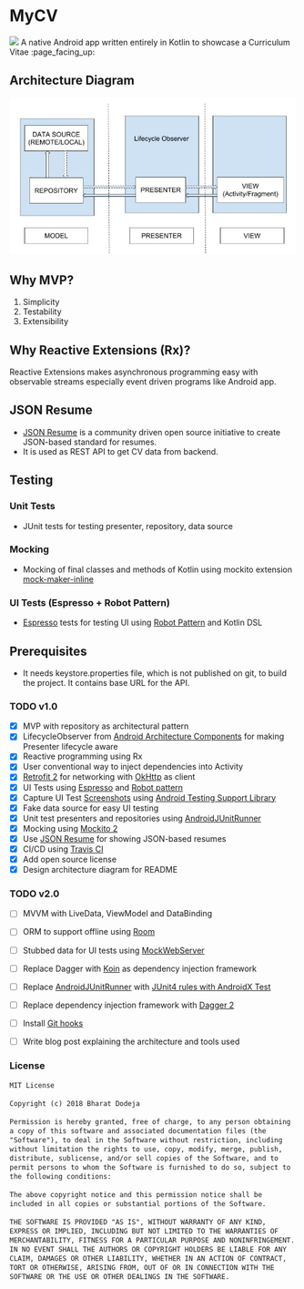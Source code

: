 # MyCV
<img src="https://travis-ci.org/bharatdodeja/MyCV.svg?branch=master"/>
A native Android app written entirely in Kotlin to showcase a Curriculum Vitae :page_facing_up:

## Architecture Diagram
<img src="https://github.com/bharatdodeja/MyCV/blob/master/MyCV%20Architecture%20Diagram.jpg" alt="Architecture Diagram"/>

## Why MVP?
1. Simplicity
2. Testability
3. Extensibility

## Why Reactive Extensions (Rx)?
Reactive Extensions makes asynchronous programming easy with observable streams especially event driven programs like Android app.

## JSON Resume
- [JSON Resume](https://jsonresume.org) is a community driven open source initiative to create JSON-based standard for resumes.
- It is used as REST API to get CV data from backend.

## Testing

### Unit Tests
- JUnit tests for testing presenter, repository, data source

### Mocking
- Mocking of final classes and methods of Kotlin using mockito extension [mock-maker-inline](https://github.com/mockito/mockito/wiki/What%27s-new-in-Mockito-2#mock-the-unmockable-opt-in-mocking-of-final-classesmethods)

### UI Tests (Espresso + Robot Pattern) 
- [Espresso](https://developer.android.com/training/testing/espresso/) tests for testing UI using [Robot Pattern](https://gist.github.com/bharatdodeja/ac001b6a24028bde56943ee40cab7dbd) and Kotlin DSL

## Prerequisites
- It needs keystore.properties file, which is not published on git, to build the project. It contains base URL for the API.


### TODO v1.0
- [X] MVP with repository as architectural pattern
- [X] LifecycleObserver from [Android Architecture Components](https://developer.android.com/topic/libraries/architecture/) for making Presenter lifecycle aware
- [X] Reactive programming using Rx
- [X] User conventional way to inject dependencies into Activity
- [X] [Retrofit 2](https://github.com/square/retrofit) for networking with [OkHttp](https://github.com/square/okhttp) as client
- [X] UI Tests using [Espresso](https://developer.android.com/training/testing/espresso/) and [Robot pattern](https://gist.github.com/bharatdodeja/ac001b6a24028bde56943ee40cab7dbd)
- [X] Capture UI Test [Screenshots](https://developer.android.com/reference/android/support/test/runner/screenshot/Screenshot) using [Android Testing Support Library](https://android.github.io/android-test/)
- [X] Fake data source for easy UI testing
- [X] Unit test presenters and repositories using [AndroidJUnitRunner](https://developer.android.com/training/testing/junit-runner)
- [X] Mocking using [Mockito 2](https://github.com/mockito/mockito)
- [X] Use [JSON Resume](https://jsonresume.org) for showing JSON-based resumes
- [X] CI/CD using [Travis CI](https://travis-ci.com/)
- [X] Add open source license
- [X] Design architecture diagram for README

### TODO v2.0
- [ ] MVVM with LiveData, ViewModel and DataBinding
- [ ] ORM to support offline using [Room](https://developer.android.com/topic/libraries/architecture/room)
- [ ] Stubbed data for UI tests using [MockWebServer](https://github.com/square/okhttp/tree/master/mockwebserver)
- [ ] Replace Dagger with [Koin](https://insert-koin.io/) as dependency injection framework
- [ ] Replace [AndroidJUnitRunner](https://developer.android.com/training/testing/junit-runner) with [JUnit4 rules 
with AndroidX Test](https://developer.android.com/training/testing/junit-rules)
- [ ] Replace dependency injection framework with [Dagger 2](https://google.github.io/dagger/)
- [ ] Install [Git hooks](https://www.atlassian.com/git/tutorials/git-hooks)
- [ ] Write blog post explaining the architecture and tools used



### License

```
MIT License

Copyright (c) 2018 Bharat Dodeja

Permission is hereby granted, free of charge, to any person obtaining a copy of this software and associated documentation files (the "Software"), to deal in the Software without restriction, including without limitation the rights to use, copy, modify, merge, publish, distribute, sublicense, and/or sell copies of the Software, and to permit persons to whom the Software is furnished to do so, subject to the following conditions:

The above copyright notice and this permission notice shall be included in all copies or substantial portions of the Software.

THE SOFTWARE IS PROVIDED "AS IS", WITHOUT WARRANTY OF ANY KIND, EXPRESS OR IMPLIED, INCLUDING BUT NOT LIMITED TO THE WARRANTIES OF MERCHANTABILITY, FITNESS FOR A PARTICULAR PURPOSE AND NONINFRINGEMENT. IN NO EVENT SHALL THE AUTHORS OR COPYRIGHT HOLDERS BE LIABLE FOR ANY CLAIM, DAMAGES OR OTHER LIABILITY, WHETHER IN AN ACTION OF CONTRACT, TORT OR OTHERWISE, ARISING FROM, OUT OF OR IN CONNECTION WITH THE SOFTWARE OR THE USE OR OTHER DEALINGS IN THE SOFTWARE.
```
